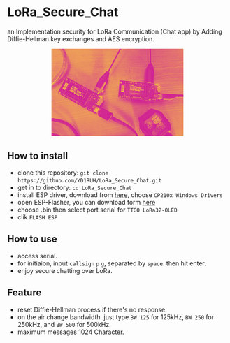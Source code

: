# LoRa_Secure_Chat
an Implementation security for LoRa Communication (Chat app) by Adding Diffie-Hellman key exchanges and AES encryption.

<p align="center">
  <img src="https://github.com/YD1RUH/LoRa_Secure_Chat/blob/main/LoRa.jpg?raw=true" alt="LoRa Chat System" width="60%">
</p>

## How to install
- clone this repository: `git clone https://github.com/YD1RUH/LoRa_Secure_Chat.git`
- get in to directory: `cd LoRa_Secure_Chat`
- install ESP driver, download from [here](https://www.silabs.com/developer-tools/usb-to-uart-bridge-vcp-drivers?tab=downloads), choose `CP210x Windows Drivers`
- open ESP-Flasher, you can download form [here](https://github.com/Jason2866/ESP_Flasher/releases)
- choose .bin then select port serial for `TTGO LoRa32-OLED`
- clik `FLASH ESP`

## How to use
- access serial.
- for initiaion, input `callsign` `p` `g`, separated by `space`. then hit enter.
- enjoy secure chatting over LoRa.

## Feature
- reset Diffie-Hellman process if there's no response.
- on the air change bandwidth. just type `BW 125` for 125kHz, `BW 250` for 250kHz, and `BW 500` for 500kHz.
- maximum messages 1024 Character.
